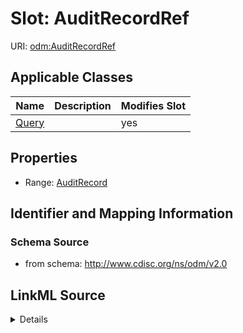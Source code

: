 # Slot: AuditRecordRef

URI: [odm:AuditRecordRef](http://www.cdisc.org/ns/odm/v2.0/AuditRecordRef)



<!-- no inheritance hierarchy -->




## Applicable Classes

| Name | Description | Modifies Slot |
| --- | --- | --- |
[Query](Query.md) |  |  yes  |







## Properties

* Range: [AuditRecord](AuditRecord.md)





## Identifier and Mapping Information







### Schema Source


* from schema: http://www.cdisc.org/ns/odm/v2.0




## LinkML Source

<details>
```yaml
name: AuditRecordRef
from_schema: http://www.cdisc.org/ns/odm/v2.0
rank: 1000
alias: AuditRecordRef
domain_of:
- Query
range: AuditRecord

```
</details>